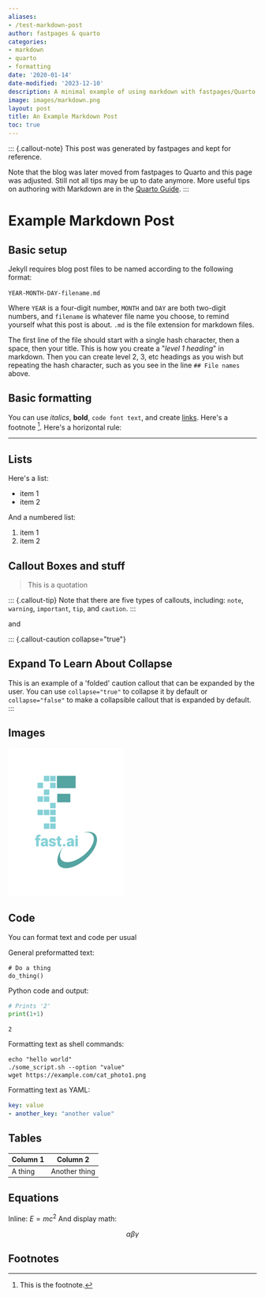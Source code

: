 ```yaml
---
aliases:
- /test-markdown-post
author: fastpages & quarto
categories:
- markdown
- quarto
- formatting
date: '2020-01-14'
date-modified: '2023-12-10'
description: A minimal example of using markdown with fastpages/Quarto.
image: images/markdown.png
layout: post
title: An Example Markdown Post
toc: true
---
```



::: {.callout-note}
This post was generated by fastpages and kept for reference.

Note that the blog was later moved from fastpages to Quarto and this page was adjusted. Still not all tips may be up to date anymore.
More useful tips on authoring with Markdown are in the [Quarto Guide](https://quarto.org/docs/authoring/markdown-basics.html).
:::

# Example Markdown Post

## Basic setup

Jekyll requires blog post files to be named according to the following format:

`YEAR-MONTH-DAY-filename.md`

Where `YEAR` is a four-digit number, `MONTH` and `DAY` are both two-digit numbers, and `filename` is whatever file name you choose, to remind yourself what this post is about. `.md` is the file extension for markdown files.

The first line of the file should start with a single hash character, then a space, then your title. This is how you create a "*level 1 heading*" in markdown. Then you can create level 2, 3, etc headings as you wish but repeating the hash character, such as you see in the line `## File names` above.

## Basic formatting

You can use *italics*, **bold**, `code font text`, and create [links](https://www.markdownguide.org/cheat-sheet/). Here's a footnote [^1]. Here's a horizontal rule:

---

## Lists

Here's a list:

- item 1
- item 2

And a numbered list:

1. item 1
1. item 2

## Callout Boxes and stuff

> This is a quotation

::: {.callout-tip}
Note that there are five types of callouts, including:
`note`, `warning`, `important`, `tip`, and `caution`.
:::

and

::: {.callout-caution collapse="true"}
## Expand To Learn About Collapse

This is an example of a 'folded' caution callout that can be expanded by the user. You can use `collapse="true"` to collapse it by default or `collapse="false"` to make a collapsible callout that is expanded by default.
:::

## Images

!["fast.ai's logo"](images/fastai.png)

## Code

You can format text and code per usual 

General preformatted text:

    # Do a thing
    do_thing()

Python code and output:

```python
# Prints '2'
print(1+1)
```

    2

Formatting text as shell commands:

```shell
echo "hello world"
./some_script.sh --option "value"
wget https://example.com/cat_photo1.png
```

Formatting text as YAML:

```yaml
key: value
- another_key: "another value"
```


## Tables

| Column 1 | Column 2 |
|-|-|
| A thing | Another thing |


## Equations

Inline: $E = mc^2$
And display math:

$$\alpha \beta \gamma$$


## Footnotes



[^1]: This is the footnote.

